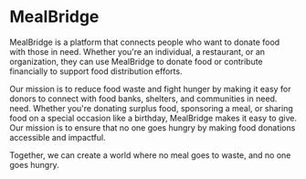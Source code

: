 # MealBridge

MealBridge is a platform that connects people who want to donate food with those in need.
Whether you're an individual, a restaurant, or an organization, they  can use MealBridge to donate food or contribute financially to support food distribution efforts.

Our mission is to reduce food waste and fight hunger by making it easy for donors to connect with food banks, shelters, and communities in need.
need. Whether you're donating surplus food, sponsoring a meal, or sharing food on a special occasion like a birthday, MealBridge makes it easy to give. Our mission is to ensure that no one goes hungry by making food donations accessible and impactful. 

Together, we can create a world where no meal goes to waste, and no one goes hungry.

